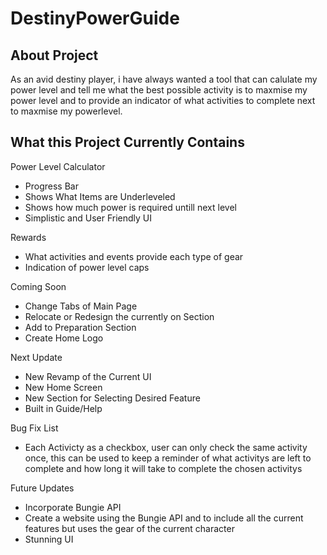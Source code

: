 # DestinyPowerGuide
About Project 
-
As an avid destiny player, i have always wanted a tool that can calulate my power level and tell me what the best possible activity is to maxmise my power level and to provide an
indicator of what activities to complete next to maxmise my powerlevel. 

What this Project Currently Contains 
-

Power Level Calculator 
- Progress Bar 
- Shows What Items are Underleveled 
- Shows how much power is required untill next level
- Simplistic and User Friendly UI 

Rewards
- What activities and events provide each type of gear 
- Indication of power level caps 

Coming Soon 
- Change Tabs of Main Page
- Relocate or Redesign the currently on Section 
- Add to Preparation Section
- Create Home Logo

Next Update 
- New Revamp of the Current UI
- New Home Screen 
- New Section for Selecting Desired Feature 
- Built in Guide/Help

Bug Fix List 
- Each Activicty as a checkbox, user can only check the same activity once, this can be used to keep a reminder of what activitys are left to complete and how long it will take   to complete the chosen activitys

Future Updates
- Incorporate Bungie API 
- Create a website using the Bungie API and to include all the current features but uses the gear of the current character 
- Stunning UI 
